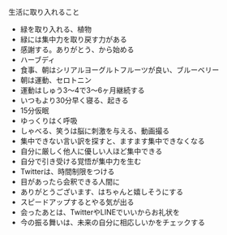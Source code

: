 生活に取り入れること
- 緑を取り入れる、植物
- 緑には集中力を取り戻す力がある
- 感謝する。ありがとう、から始める
- ハーブディ
- 食事、朝はシリアルヨーグルトフルーツが良い、ブルーベリー
- 朝は運動、セロトニン
- 運動はしゅう3〜4で3〜6ヶ月継続する
- いつもより30分早く寝る、起きる
- 15分仮眠
- ゆっくりはく呼吸
- しゃべる、笑うは脳に刺激を与える、動画撮る
- 集中できない言い訳を探すと、ますます集中できなくなる
- 自分に厳しく他人に優しい人ほど集中できる
- 自分で引き受ける覚悟が集中力を生む
- Twitterは、時間制限をつける
- 目があったら会釈できる人間に
- ありがとうございます、はちゃんと嬉しそうにする
- スピードアップするとやる気が出る
- 会ったあとは、TwitterやLINEでいいからお礼状を
- 今の振る舞いは、未来の自分に相応しいかをチェックする